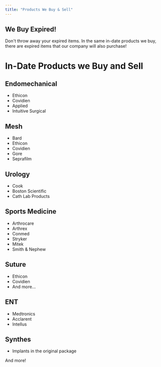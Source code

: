```yaml
---
title: "Products We Buy & Sell"
---
```


<div class="box right">
  <h2>We Buy Expired!</h2>
  <p>Don't throw away your expired items. In the same in-date products we buy, there are expired items that our company will also purchase!</p>
</div>

# In-Date Products we Buy and Sell

## Endomechanical

- Ethicon
- Covidien
- Applied
- Intuitive Surgical

## Mesh

- Bard
- Ethicon
- Covidien
- Gore
- Seprafilm

## Urology

- Cook
- Boston Scientific
- Cath Lab Products

## Sports Medicine

- Arthrocare
- Arthrex
- Conmed
- Stryker
- Mitek
- Smith &amp; Nephew

## Suture

- Ethicon
- Covidien
- And more...

## ENT

- Medtronics
- Acclarent
- Intellus

## Synthes

- Implants in the original package

And more!

